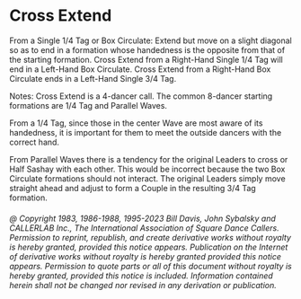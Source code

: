 
# Cross Extend

From a Single 1/4 Tag or Box Circulate: Extend but move on a slight
diagonal so as to end in a formation whose handedness is the opposite
from that of the starting formation. Cross Extend from a Right-Hand
Single 1/4 Tag will end in a Left-Hand Box Circulate. Cross Extend from
a Right-Hand Box Circulate ends in a Left-Hand Single 3/4 Tag.

Notes: Cross Extend is a 4-dancer call. The common 8-dancer starting
formations are 1/4 Tag and Parallel Waves.

From a 1/4 Tag, since those in the center Wave are most aware of its
handedness, it is important for them to meet the outside dancers with
the correct hand. 

From Parallel Waves there is a tendency for the original Leaders to cross
or Half Sashay with each other. This would be incorrect because the two
Box Circulate formations should not interact. The original Leaders
simply move straight ahead and adjust to form a Couple in the resulting
3/4 Tag formation.

###### @ Copyright 1983, 1986-1988, 1995-2023 Bill Davis, John Sybalsky and CALLERLAB Inc., The International Association of Square Dance Callers. Permission to reprint, republish, and create derivative works without royalty is hereby granted, provided this notice appears. Publication on the Internet of derivative works without royalty is hereby granted provided this notice appears. Permission to quote parts or all of this document without royalty is hereby granted, provided this notice is included. Information contained herein shall not be changed nor revised in any derivation or publication.
